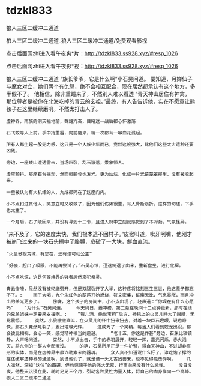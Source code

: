 # tdzkl833
狼人三区二缓冲二通道

狼人三区二缓冲二通道_狼人三区二缓冲二通道/免费观看影视

点击后面网zhi进入看午夜爽*片：http://tdzkl833.ss928.xyz/#resp_1026

点击后面网zhi进入看午夜影*视：http://tdzkl833.ss928.xyz/#resp_1026

狼人三区二缓冲二通道    “族长爷爷，它是什么啊”小石昊问道。    要知道，月婵仙子与魔女对立，她们两个有仇怨，绝不会相互配合，现在居然都承认有这个地方，多半假不了。    他相信，除非重瞳来了，不然别人难以看透    “青天神山居住有神禽，那位尊者是被你在北海吃掉的青云的玄祖。”最终，有人告告诉他，实在不愿意让熊孩子在这里继续磨叽，不然太打击人了。

    虚神界，雨族的洞天福地前，群雄亢奋，目睹这一战后都心怀激荡

    石飞蛟等人上前，手中持重器，向前砸来，每一次都有一串血花溅起。

    所有人都生起一股无力感，这只是一个人族少年而已，竟然这般强大，比他们这些太古遗种还要凶残。

    旁边，一座矮山遭遇雷击，当场四裂，乱石滚落，景象惊人。

    虚空颤抖。那座石台摇动，然而鲲鹏骨也发光。更为灿烂，化成一片光幕笼罩那里，没有被收起来。

    一些被认为有大机缘的人，九成都死在了这座门内。

    小不点扫过其他人，笑意立时又收敛了，因为他们伤势很重，有人骨断筋折，这样的切磋，下手也太重了。

    一个月后，石子陵回来，并没有寻到十三爷，且进入府中立刻就感觉到了不对劲，气氛怪异。

“来不及了，它的速度太快，我们根本逃不回村子。”皮猴叫道，呲牙咧嘴，他刚才被崩飞过来的一块石头擦中了胳膊，皮破了一大块，鲜血直流。

    “火皇傲视荒域，有您在，还有谁可动公主”

    “好强，超出了极限，不能再尝试了。”石昊心惊，迅速倒退了出来，重新盘坐，进行化解。

    小不点吃惊，这是何等境界的强者居然来犯祭灵。

    青云惨嚎，虽然没有被彻底劈开，但是双腿裂开了大半，这种疼将铭刻三生三世，他这辈子都忘不了。:    雨王大喝，九个朱红色的葫芦开始燃烧，符文密集，璀璨无比，气息暴涨，而且冲出的杀光更多了。    傍晚，这个孩子的房间中，小不点出现了，轻声道：“你现在有什么心愿吗”    “为什么”石昊问道。    今天周日，要冲榜，第二章在晚间十二点钟更新，那时在线的兄弟姐妹一定要来支援啊。:    “猴儿酒，绝世宝药”后方，神毯上的火灵儿睁大了眼睛，无比震惊。    突然，小狼嗷嗷直叫，在火灵儿的怀中扭来扭去，对着一块巨石瞪眼，说也奇快，那石头竟然龟裂了，发出璀璨光辉。    这成为了一个笑柄。每当人们看到蛟龙出没，都会彼此相视，会心一笑，感觉精神相当的逾越。    “老十五，你这是作甚”旁边，石渊比较镇静，大声喝问道。    突然，小不点出击，手中的赤羽展开，轻轻一挥，雷光闪烁，赤火滔天，将东侧的一群人全部淹没。    的确，石昊所用正是一件护臂，得自天神山，不过却非有形的实体，而是在虚神界中敲诈勒索来的器魂。    众人真不知道说什么好了，谁吃饱了撑的在这破解虚神界的通道啊，别说他们了，就是请一头太古凶兽来，也不见得能击碎啊。    几人凛然，深知“这位”的霸道，但也惊悚于他的强大无双，行事向来没有什么忌惮。    没日没夜，他整天沉浸在此，耗时足足三个月，引动各种灵性力量入体，将自己的肉身推向一个高峰。狼人三区二缓冲二通道
